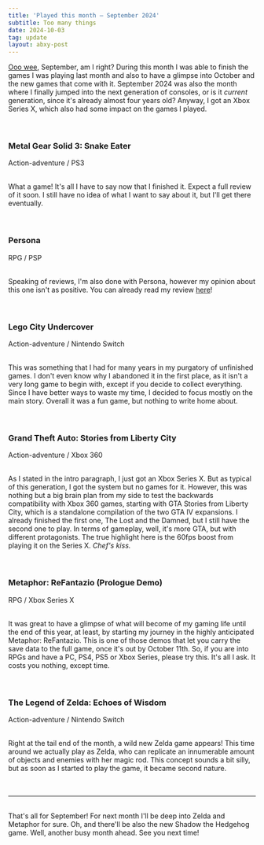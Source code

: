 ```yaml
---
title: 'Played this month – September 2024'
subtitle: Too many things
date: 2024-10-03
tag: update
layout: abxy-post
---
```


[Ooo wee](https://www.youtube.com/watch?v=V-_crlOw0HA), September, am I right? During this month I was able to finish the games I was playing last month and also to have a glimpse into October and the new games that come with it. September 2024 was also the month where I finally jumped into the next generation of consoles, or is it _current_ generation, since it's already almost four years old? Anyway, I got an Xbox Series X, which also had some impact on the games I played.
<br><br><br>

<h3 class="u-mt-0 u-mb-1">Metal Gear Solid 3: Snake Eater</h3>
Action-adventure / PS3
<br><br>

What a game! It's all I have to say now that I finished it. Expect a full review of it soon. I still have no idea of what I want to say about it, but I'll get there eventually.
<br><br><br>

<h3 class="u-mt-0 u-mb-1">Persona</h3>
RPG / PSP
<br><br>

Speaking of reviews, I'm also done with Persona, however my opinion about this one isn't as positive. You can already read my review [here](https://joaomarques.website/abxy/persona)!
<br><br><br>

<h3 class="u-mt-0 u-mb-1">Lego City Undercover</h3>
Action-adventure / Nintendo Switch
<br><br>

This was something that I had for many years in my purgatory of unfinished games. I don't even know why I abandoned it in the first place, as it isn't a very long game to begin with, except if you decide to collect everything. Since I have better ways to waste my time, I decided to focus mostly on the main story. Overall it was a fun game, but nothing to write home about.
<br><br><br>

<h3 class="u-mt-0 u-mb-1">Grand Theft Auto: Stories from Liberty City</h3>
Action-adventure / Xbox 360
<br><br>

As I stated in the intro paragraph, I just got an Xbox Series X. But as typical of this generation, I got the system but no games for it. However, this was nothing but a big brain plan from my side to test the backwards compatibility with Xbox 360 games, starting with GTA Stories from Liberty City, which is a standalone compilation of the two GTA IV expansions. I already finished the first one, The Lost and the Damned, but I still have the second one to play. In terms of gameplay, well, it's more GTA, but with different protagonists. The true highlight here is the 60fps boost from playing it on the Series X. _Chef's kiss._
<br><br><br>

<h3 class="u-mt-0 u-mb-1">Metaphor: ReFantazio (Prologue Demo)</h3>
RPG / Xbox Series X
<br><br>

It was great to have a glimpse of what will become of my gaming life until the end of this year, at least, by starting my journey in the highly anticipated Metaphor: ReFantazio. This is one of those demos that let you carry the save data to the full game, once it's out by October 11th. So, if you are into RPGs and have a PC, PS4, PS5 or Xbox Series, please try this. It's all I ask. It costs you nothing, except time. 
<br><br><br>

<h3 class="u-mt-0 u-mb-1">The Legend of Zelda: Echoes of Wisdom</h3>
Action-adventure / Nintendo Switch
<br><br>

Right at the tail end of the month, a wild new Zelda game appears! This time around we actually play as Zelda, who can replicate an innumerable amount of objects and enemies with her magic rod. This concept sounds a bit silly, but as soon as I started to play the game, it became second nature.
<br><br><br>

***

<br>
That's all for September! For next month I'll be deep into Zelda and Metaphor for sure. Oh, and there'll be also the new Shadow the Hedgehog game. Well, another busy month ahead. See you next time!
<br><br>
